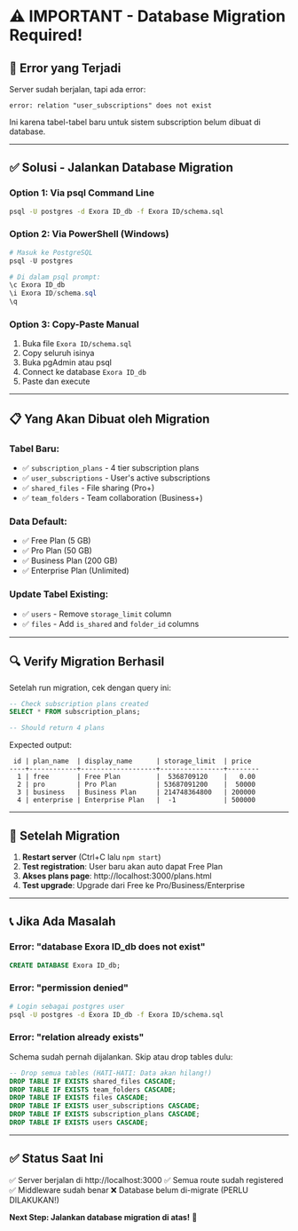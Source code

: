 # ⚠️ IMPORTANT - Database Migration Required!

## 🚨 Error yang Terjadi
Server sudah berjalan, tapi ada error:
```
error: relation "user_subscriptions" does not exist
```

Ini karena tabel-tabel baru untuk sistem subscription belum dibuat di database.

---

## ✅ Solusi - Jalankan Database Migration

### Option 1: Via psql Command Line
```bash
psql -U postgres -d Exora ID_db -f Exora ID/schema.sql
```

### Option 2: Via PowerShell (Windows)
```powershell
# Masuk ke PostgreSQL
psql -U postgres

# Di dalam psql prompt:
\c Exora ID_db
\i Exora ID/schema.sql
\q
```

### Option 3: Copy-Paste Manual
1. Buka file `Exora ID/schema.sql`
2. Copy seluruh isinya
3. Buka pgAdmin atau psql
4. Connect ke database `Exora ID_db`
5. Paste dan execute

---

## 📋 Yang Akan Dibuat oleh Migration

### Tabel Baru:
- ✅ `subscription_plans` - 4 tier subscription plans
- ✅ `user_subscriptions` - User's active subscriptions
- ✅ `shared_files` - File sharing (Pro+)
- ✅ `team_folders` - Team collaboration (Business+)

### Data Default:
- ✅ Free Plan (5 GB)
- ✅ Pro Plan (50 GB)
- ✅ Business Plan (200 GB)
- ✅ Enterprise Plan (Unlimited)

### Update Tabel Existing:
- ✅ `users` - Remove `storage_limit` column
- ✅ `files` - Add `is_shared` and `folder_id` columns

---

## 🔍 Verify Migration Berhasil

Setelah run migration, cek dengan query ini:

```sql
-- Check subscription plans created
SELECT * FROM subscription_plans;

-- Should return 4 plans
```

Expected output:
```
 id | plan_name  | display_name      | storage_limit  | price
----+------------+-------------------+----------------+--------
  1 | free       | Free Plan         |  5368709120    |   0.00
  2 | pro        | Pro Plan          | 53687091200    |  50000
  3 | business   | Business Plan     | 214748364800   | 200000
  4 | enterprise | Enterprise Plan   |  -1            | 500000
```

---

## 🚀 Setelah Migration

1. **Restart server** (Ctrl+C lalu `npm start`)
2. **Test registration**: User baru akan auto dapat Free Plan
3. **Akses plans page**: http://localhost:3000/plans.html
4. **Test upgrade**: Upgrade dari Free ke Pro/Business/Enterprise

---

## 📞 Jika Ada Masalah

### Error: "database Exora ID_db does not exist"
```sql
CREATE DATABASE Exora ID_db;
```

### Error: "permission denied"
```bash
# Login sebagai postgres user
psql -U postgres -d Exora ID_db -f Exora ID/schema.sql
```

### Error: "relation already exists"
Schema sudah pernah dijalankan. Skip atau drop tables dulu:
```sql
-- Drop semua tables (HATI-HATI: Data akan hilang!)
DROP TABLE IF EXISTS shared_files CASCADE;
DROP TABLE IF EXISTS team_folders CASCADE;
DROP TABLE IF EXISTS files CASCADE;
DROP TABLE IF EXISTS user_subscriptions CASCADE;
DROP TABLE IF EXISTS subscription_plans CASCADE;
DROP TABLE IF EXISTS users CASCADE;
```

---

## ✅ Status Saat Ini

✅ Server berjalan di http://localhost:3000
✅ Semua route sudah registered
✅ Middleware sudah benar
❌ Database belum di-migrate (PERLU DILAKUKAN!)

**Next Step: Jalankan database migration di atas!** 🚀

